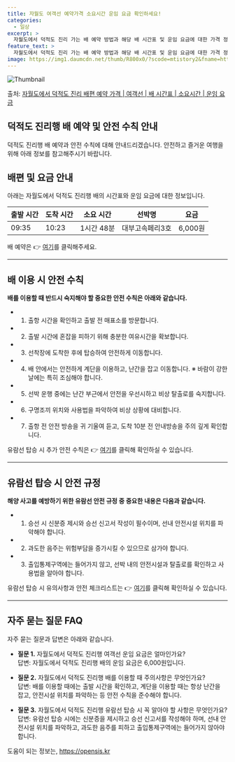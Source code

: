 ```yaml
---
title: 자월도 여객선 예약가격 소요시간 운임 요금 확인하세요!
categories:
  - 일상
excerpt: >
  자월도에서 덕적도 진리 가는 배 예약 방법과 해당 배 시간표 및 운임 요금에 대한 가격 정보를 안내 드리겠습니다. 안전하고 재밋는 덕적도 진리행 여행을 위해 아래 정보 참고하시기 바랍니다. 덕적도 진리행 배편 예약하기 👈 클릭자월도에서 덕적도 진리행 배 시간표출발 시간도착 시간소요 시간선박명요금09:3510:230시간 48분대부고속페리3호6,000원덕적도 진리행 배편 예약하기 👈 클릭자월도에서 덕적도 진리행 여객선 탑승 시 이용수칙여객선을 이용할 때 반드시 숙지해야 할 중요한 안전 수칙 중요 내용 1) 자월도에서 덕적도 진리행 배 출항 시간을 확인하고 출항 전 매표소를 방문한다. 2) 출발 시간에 혼잡을 피하기 위해 충분한 여유시간을 확보한다. 3) 선착장에 도착한 후에 탑승하여 안전하게 이동한다. 4)..
feature_text: >
  자월도에서 덕적도 진리 가는 배 예약 방법과 해당 배 시간표 및 운임 요금에 대한 가격 정보를 안내 드리겠습니다. 안전하고 재밋는 덕적도 진리행 여행을 위해 아래 정보 참고하시기 바랍니다. 덕적도 진리행 배편 예약하기 👈 클릭자월도에서 덕적도 진리행 배 시간표출발 시간도착 시간소요 시간선박명요금09:3510:230시간 48분대부고속페리3호6,000원덕적도 진리행 배편 예약하기 👈 클릭자월도에서 덕적도 진리행 여객선 탑승 시 이용수칙여객선을 이용할 때 반드시 숙지해야 할 중요한 안전 수칙 중요 내용 1) 자월도에서 덕적도 진리행 배 출항 시간을 확인하고 출항 전 매표소를 방문한다. 2) 출발 시간에 혼잡을 피하기 위해 충분한 여유시간을 확보한다. 3) 선착장에 도착한 후에 탑승하여 안전하게 이동한다. 4)..
image: https://img1.daumcdn.net/thumb/R800x0/?scode=mtistory2&fname=https%3A%2F%2Fblog.kakaocdn.net%2Fdn%2FIFCW7%2FbtsHDzlcT12%2FR9MGoRt3cxtxvngtXTCrr0%2Fimg.webp
---
```


![Thumbnail](https://img1.daumcdn.net/thumb/R800x0/?scode=mtistory2&fname=https%3A%2F%2Fblog.kakaocdn.net%2Fdn%2FIFCW7%2FbtsHDzlcT12%2FR9MGoRt3cxtxvngtXTCrr0%2Fimg.webp)

<p>출처: <a href="https://opensis.kr/entry/%EC%9E%90%EC%9B%94%EB%8F%84%EC%97%90%EC%84%9C-%EB%8D%95%EC%A0%81%EB%8F%84-%EC%A7%84%EB%A6%AC-%EB%B0%B0%ED%8E%B8-%EC%98%88%EC%95%BD-%EA%B0%80%EA%B2%A9-%EC%97%AC%EA%B0%9D%EC%84%A0-%EB%B0%B0-%EC%8B%9C%EA%B0%84%ED%91%9C-%EC%86%8C%EC%9A%94%EC%8B%9C%EA%B0%84-%EC%9A%B4%EC%9E%84-%EC%9A%94%EA%B8%88" rel="dofollow">자월도에서 덕적도 진리 배편 예약 가격 | 여객선 | 배 시간표 | 소요시간 | 운임 요금</a> </p>

## 덕적도 진리행 배 예약 및 안전 수칙 안내

덕적도 진리행 배 예약과 안전 수칙에 대해 안내드리겠습니다. 안전하고 즐거운 여행을 위해 아래 정보를 참고해주시기 바랍니다.

## 배편 및 요금 안내

아래는 자월도에서 덕적도 진리행 배의 시간표와 운임 요금에 대한 정보입니다.

**출발 시간** | **도착 시간** | **소요 시간** | **선박명** | **요금**  
---|---|---|---|---  
09:35 | 10:23 | 1시간 48분 | 대부고속페리3호 | 6,000원  
  
배 예약은 👉 [여기](https://example.com)를 클릭해주세요.

* * *

## 배 이용 시 안전 수칙

**배를 이용할 때 반드시 숙지해야 할 중요한 안전 수칙은 아래와 같습니다.**

  * 1) 출항 시간을 확인하고 출발 전 매표소를 방문합니다.
  * 2) 출발 시간에 혼잡을 피하기 위해 충분한 여유시간을 확보합니다.
  * 3) 선착장에 도착한 후에 탑승하여 안전하게 이동합니다.
  * 4) 배 안에서는 안전하게 계단을 이용하고, 난간을 잡고 이동합니다. ※ 바람이 강한 날에는 특히 조심해야 합니다.
  * 5) 선박 운행 중에는 난간 부근에서 안전을 우선시하고 비상 탈출로를 숙지합니다.
  * 6) 구명조끼 위치와 사용법을 파악하여 비상 상황에 대비합니다.
  * 7) 출항 전 안전 방송을 귀 기울여 듣고, 도착 10분 전 안내방송을 주의 깊게 확인합니다.

유람선 탑승 시 추가 안전 수칙은 👉 [여기](https://example.com)를 클릭해 확인하실 수 있습니다.

* * *

## 유람선 탑승 시 안전 규정

**해양 사고를 예방하기 위한 유람선 안전 규정 중 중요한 내용은 다음과 같습니다.**

  * 1) 승선 시 신분증 제시와 승선 신고서 작성이 필수이며, 선내 안전시설 위치를 파악해야 합니다.
  * 2) 과도한 음주는 위험부담을 증가시킬 수 있으므로 삼가야 합니다.
  * 3) 출입통제구역에는 들어가지 않고, 선박 내의 안전시설과 탈출로를 확인하고 사용법을 알아야 합니다.

유람선 탑승 시 유의사항과 안전 체크리스트는 👉 [여기](https://example.com)를 클릭해 확인하실 수 있습니다.

* * *

## 자주 묻는 질문 FAQ

자주 묻는 질문과 답변은 아래와 같습니다.

  * **질문 1.** 자월도에서 덕적도 진리행 여객선 운임 요금은 얼마인가요?  
답변: 자월도에서 덕적도 진리행 배의 운임 요금은 6,000원입니다.

  * **질문 2.** 자월도에서 덕적도 진리행 배를 이용할 때 주의사항은 무엇인가요?  
답변: 배를 이용할 때에는 출발 시간을 확인하고, 계단을 이용할 때는 항상 난간을 잡고, 안전시설 위치를 파악하는 등 안전 수칙을 준수해야
합니다.

  * **질문 3.** 자월도에서 덕적도 진리행 유람선 탑승 시 꼭 알아야 할 사항은 무엇인가요?  
답변: 유람선 탑승 시에는 신분증을 제시하고 승선 신고서를 작성해야 하며, 선내 안전시설 위치를 파악하고, 과도한 음주를 피하고
출입통제구역에는 들어가지 않아야 합니다.



 

도움이 되는 정보는, <a href="https://opensis.kr" rel="dofollow">https://opensis.kr</a>


